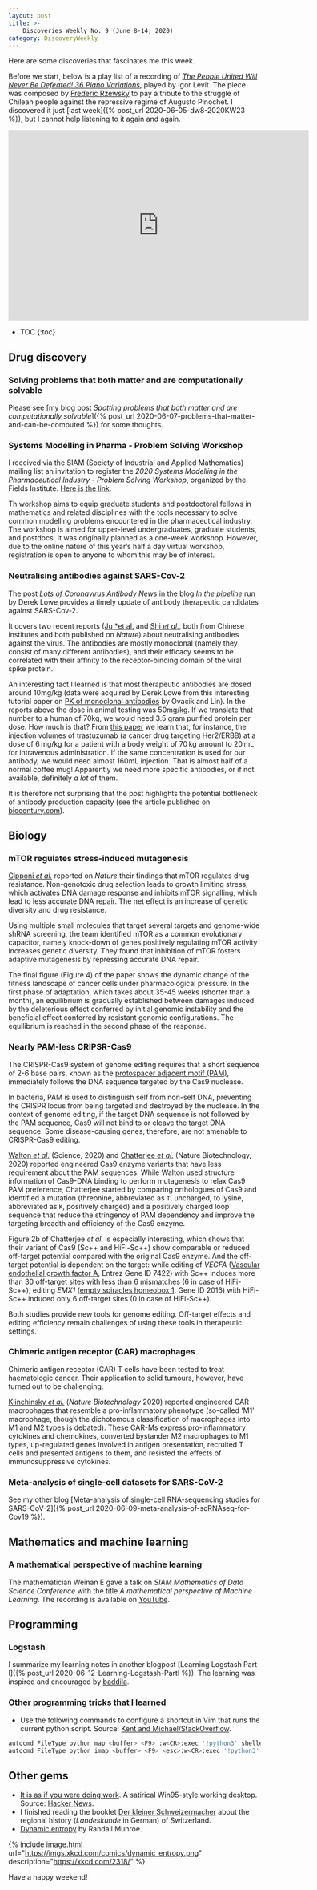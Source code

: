 ```yaml
---
layout: post
title: >-
    Discoveries Weekly No. 9 (June 8-14, 2020)
category: DiscoveryWeekly
---
```


Here are some discoveries that fascinates me this week.

Before we start, below is a play list of a recording of [*The People United Will
Never Be Defeated! 36 Piano
Variations*](https://en.wikipedia.org/wiki/The_People_United_Will_Never_Be_Defeated!),
played by Igor Levit. The piece was composed by [Frederic
Rzewsky](https://en.wikipedia.org/wiki/Frederic_Rzewski) to pay a tribute to the
struggle of Chilean people against the repressive regime of Augusto Pinochet.
I discovered it just [last week]({% post_url 2020-06-05-dw8-2020KW23 %}), but I
cannot help listening to it again and again.

<p align="center">
<iframe src="https://open.spotify.com/embed/album/4pHar6YiC1aVptgFOJ6RPV"
  width="600" height="380" frameborder="0"
  allowtransparency="true" allow="encrypted-media"></iframe>
</p>

* TOC
{:toc}

## Drug discovery

### Solving problems that both matter and are computationally solvable

Please see [my blog post *Spotting problems that both matter and are
computationally solvable*]({% post_url
2020-06-07-problems-that-matter-and-can-be-computed %}) for some thoughts.

### Systems Modelling in Pharma - Problem Solving Workshop

I received via the SIAM (Society of Industrial and Applied Mathematics) mailing
list an invitation to register the *2020 Systems Modelling in the Pharmaceutical
Industry - Problem Solving Workshop*, organized by the Fields Institute. [Here
is the link](http://www.fields.utoronto.ca/activities/20-21/systems-modelling).

Th workshop aims to equip graduate students and postdoctoral fellows in
mathematics and related disciplines with the tools necessary to solve common
modelling problems encountered in the pharmaceutical industry. The workshop is
aimed for upper-level undergraduates, graduate students, and postdocs. It was
originally planned as a one-week workshop. However, due to the online nature of
this year’s half a day virtual workshop, registration is open to anyone to whom
this may be of interest.

### Neutralising antibodies against SARS-Cov-2

The post [*Lots of Coronavirus Antibody
News*](https://blogs.sciencemag.org/pipeline/archives/2020/06/09/lots-of-coronavirus-antibody-news)
in the blog *In the pipeline* run by Derek Lowe provides a timely update of
antibody therapeutic candidates against SARS-Cov-2.

It covers two recent reports ([Ju *et
al.](https://www.nature.com/articles/s41586-020-2380-z) and [Shi *et
al.*](https://www.nature.com/articles/s41586-020-2381-y), both from Chinese
institutes and both published on *Nature*) about neutralising antibodies against
the virus. The antibodies are mostly monoclonal (namely they consist of many
different antibodies), and their efficacy seems to be correlated with their
affinity to the receptor-binding domain of the viral spike protein.

An interesting fact I learned is that most therapeutic antibodies are dosed
around 10mg/kg (data were acquired by Derek Lowe from this interesting tutorial
paper on [PK of monoclonal
antibodies](https://ascpt.onlinelibrary.wiley.com/doi/pdf/10.1111/cts.12567) by
Ovacik and Lin). In the reports above the dose in animal testing was 50mg/kg. If
we translate that number to a human of 70kg, we would need 3.5 gram purified
protein per dose. How much is that?  From [this
paper](https://www.ncbi.nlm.nih.gov/pmc/articles/PMC4078128/) we learn that, for
instance, the injection volumes of trastuzumab (a cancer drug targeting
Her2/ERBB) at a dose of 6 mg/kg for a patient with a body weight of 70 kg amount
to 20 mL for intravenous administration. If the same concentration is used for
our antibody, we would need almost 160mL injection. That is almost half of a
normal coffee mug! Apparently we need more specific antibodies, or if not
available, definitely *a lot* of them.

It is therefore not surprising that the post highlights the potential bottleneck
of antibody production capacity (see the article published on
[biocentury.com](https://www.biocentury.com/article/305402)).

## Biology

### mTOR regulates stress-induced mutagenesis

[Cipponi *et al.*](https://science.sciencemag.org/content/368/6495/1127)
reported on *Nature* their findings that mTOR regulates drug resistance.
Non-genotoxic drug selection leads to growth limiting stress, which activates
DNA damage response and inhibits mTOR signalling, which lead to less accurate
DNA repair. The net effect is an increase of genetic diversity and drug
resistance.

Using multiple small molecules that target several targets and genome-wide shRNA
screening, the team identified mTOR as a common evolutionary capacitor, namely
knock-down of genes positively regulating mTOR activity increases genetic
diversity. They found that inhibition of mTOR fosters adaptive mutagenesis by
repressing accurate DNA repair.

The final figure (Figure 4) of the paper shows the dynamic change of the fitness
landscape of cancer cells under pharmacological pressure. In the first phase of
adaptation, which takes about 35-45 weeks (shorter than a month), an equilibrium
is gradually established between damages induced by the deleterious effect
conferred by initial genomic instability and the beneficial effect conferred by
resistant genomic configurations. The equilibrium is reached in the second phase
of the response.

### Nearly PAM-less CRIPSR-Cas9

The CRISPR-Cas9 system of genome editing requires that a short sequence of 2-6
base pairs, known as the [protospacer adjacent motif
(PAM)](https://en.wikipedia.org/wiki/Protospacer_adjacent_motif), immediately
follows the DNA sequence targeted by the Cas9 nuclease.

In bacteria, PAM is used to distinguish self from non-self DNA, preventing the
CRISPR locus from being targeted and destroyed by the nuclease. In the context
of genome editing, if the target DNA sequence is not followed by the PAM
sequence, Cas9 will not bind to or cleave the target DNA sequence. Some
disease-causing genes, therefore, are not amenable to CRISPR-Cas9 editing.

[Walton *et al.*](https://science.sciencemag.org/content/368/6488/290) (Science,
2020) and [Chatterjee *et
al.*](https://www.nature.com/articles/s41587-020-0517-0) (Nature Biotechnology,
2020) reported engineered Cas9 enzyme variants that have less requirement about
the PAM sequences. While Walton used structure information of Cas9-DNA binding
to perform mutagenesis to relax Cas9 PAM preference, Chatterjee started by
comparing orthologues of Cas9 and identified a mutation (threonine, abbreviated
as `T`, uncharged, to lysine, abbreviated as `K`, positively charged) and a
positively charged loop sequence that reduce the stringency of PAM dependency
and improve the targeting breadth and efficiency of the Cas9 enzyme.

Figure 2b of Chatterjee *et al.* is especially interesting, which shows that
their variant of Cas9 (Sc++ and HiFi-Sc++) show comparable or reduced off-target
potential compared with the original Cas9 enzyme. And the off-target potential
is dependent on the target: while editing of *VEGFA* ([Vascular endothelial
growth factor A](https://www.ncbi.nlm.nih.gov/gene/7422), Entrez Gene ID 7422) with
Sc++ induces more than 30 off-target sites with less than 6 mismatches (6 in
case of HiFi-Sc++), editing *EMX1* ([empty spiracles homeobox
1](https://www.ncbi.nlm.nih.gov/gene/2016). Gene ID 2016) with HiFi-Sc++ induced
only 6 off-target sites (0 in case of HiFi-Sc++).

Both studies provide new tools for genome editing. Off-target effects and
editing efficiency remain challenges of using these tools in therapeutic
settings.

### Chimeric antigen receptor (CAR) macrophages

Chimeric antigen receptor (CAR) T cells have been tested to treat haematologic
cancer. Their application to solid tumours, however,  have turned out to be
challenging.

[Klinchinsky *et al.*](https://www.nature.com/articles/s41587-020-0462-y)
(*Nature Biotechnology* 2020) reported engineered CAR macrophages that resemble
a pro-inflammatory phenotype (so-called &lsquo;M1&rsquo; macrophage, though the
dichotomous classification of macrophages into M1 and M2 types is debated).
These CAR-Ms express pro-inflammatory cytokines and chemokines, converted
bystander M2 macrophages to M1 types, up-regulated genes involved in antigen
presentation, recruited T cells and presented antigens to them, and resisted the
effects of immunosuppressive cytokines.

### Meta-analysis of single-cell datasets for SARS-CoV-2

See my other blog [Meta-analysis of single-cell RNA-sequencing studies for
SARS-CoV-2]({% post_url 2020-06-09-meta-analysis-of-scRNAseq-for-Cov19 %}).

## Mathematics and machine learning

### A mathematical perspective of machine learning

The mathematician Weinan E gave a talk on *SIAM Mathematics of Data Science
Conference* with the title *A mathematical perspective of Machine Learning*.
The recording is available on
[YouTube](https://www.youtube.com/watch?v=4PKudVGz4GM&list=PLcntFj46o5pFBKIGgKJ55q10D5pYc8JOu&index=8).

## Programming

### Logstash

I summarize my learning notes in another blogpost [Learning Logstash Part I]({%
post_url 2020-06-12-Learning-Logstash-PartI %}). The learning was inspired and
encouraged by [baddila](https://github.com/badilla).

### Other programming tricks that I learned

* Use the following commands to configure a shortcut in Vim that runs the
    current python script. Source: [Kent and Michael/StackOverflow](https://stackoverflow.com/questions/18948491/running-python-code-in-vim).

```bash
autocmd FileType python map <buffer> <F9> :w<CR>:exec '!python3' shellescape(@%, 1)<CR>
autocmd FileType python imap <buffer> <F9> <esc>:w<CR>:exec '!python3' shellescape(@%, 1)<CR>
```

## Other gems

* [It is as if you were doing
    work](https://pippinbarr.github.io/itisasifyouweredoingwork/). A satirical
    Win95-style working desktop. Source: [Hacker
    News](https://news.ycombinator.com/item?id=23430671).
* I finished reading the booklet [Der kleiner
    Schweizermacher](https://www.goodreads.com/book/show/37917218-der-kleine-schweizermacher)
    about the regional history (*Landeskunde* in German) of Switzerland.
* [Dynamic entropy](https://xkcd.com/2318/) by Randall Munroe.

{% include image.html
url="https://imgs.xkcd.com/comics/dynamic_entropy.png"
description="https://xkcd.com/2318/"
%}

Have a happy weekend!
